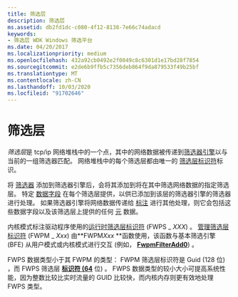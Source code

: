 ```yaml
---
title: 筛选层
description: 筛选层
ms.assetid: db2fd1dc-c080-4f12-8138-7e66c74adacd
keywords:
- 筛选层 WDK Windows 筛选平台
ms.date: 04/20/2017
ms.localizationpriority: medium
ms.openlocfilehash: 432a92cb0492e2f0049c8c6301d1e17bd28f7854
ms.sourcegitcommit: e2de6b9ffb5c7356deb864f9da879533f49b25bf
ms.translationtype: MT
ms.contentlocale: zh-CN
ms.lasthandoff: 10/03/2020
ms.locfileid: "91702646"
---
```

# <a name="filtering-layer"></a>筛选层


*筛选层*是 tcp/ip 网络堆栈中的一个点，其中的网络数据被传递到[筛选器引擎](filter-engine.md)以与当前的一组筛选器匹配。 网络堆栈中的每个筛选层都由唯一的 [筛选层标识符](management-filtering-layer-identifiers.md)标识。

将 [筛选器](filter.md) 添加到筛选器引擎后，会将其添加到将在其中筛选网络数据的指定筛选层。 特定 [数据字段](./data-field-identifiers.md) 在每个筛选层提供，以供已添加到该层的筛选器引擎的筛选器进行处理。 如果筛选器引擎将网络数据传递给 [标注](callout.md) 进行其他处理，则它会包括这些数据字段以及该筛选层上提供的任何 [元](metadata-field-identifiers.md) 数据。

内核模式标注驱动程序使用的[运行时筛选层标识符](./run-time-filtering-layer-identifiers.md) (FWPS \_ *XXX*) 。 [管理筛选层标识符](./management-filtering-layer-identifiers.md) (FWPM \_ *Xxx*) 由**FWPM<em>Xxx</em> **函数使用，该函数与基本筛选引擎 (BFE) 从用户模式或内核模式进行交互 (例如， [**FwpmFilterAdd0**](/windows/win32/api/fwpmu/nf-fwpmu-fwpmfilteradd0)) 。

FWPS 数据类型小于其 FWPM 的类型： FWPM 筛选层标识符是 Guid (128 位) ，而 FWPS 筛选层 [**标识符 (64**](/windows-hardware/drivers/ddi/igpupvdev/ns-igpupvdev-_luid) 位) 。 FWPS 数据类型的较小大小可提高系统性能，因为整数比较比实时流量的 GUID 比较快，而内核内存则更有效地处理 FWPS 类型。

 

